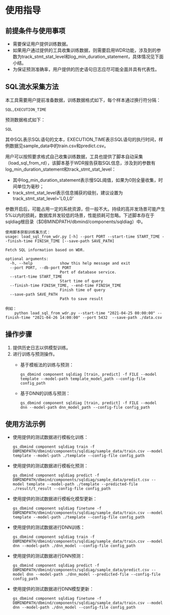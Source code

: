 # 使用指导<a name="ZH-CN_TOPIC_0000002294471373"></a>

## 前提条件与使用事项<a name="zh-cn_topic_0000001714949001_zh-cn_topic_0283137132_zh-cn_topic_0059779027_s7c2e433674384463a42b1e562a499257"></a>

-   需要保证用户提供训练数据。
-   如果用户通过提供的工具收集训练数据，则需要启用WDR功能，涉及到的参数为track\_stmt\_stat\_level和log\_min\_duration\_statement，具体情况见下面小结。
-   为保证预测准确率，用户提供的历史语句日志应尽可能全面并具有代表性。

## SQL流水采集方法<a name="zh-cn_topic_0000001714949001_section11673554164710"></a>

本工具需要用户提前准备数据，训练数据格式如下，每个样本通过换行符分隔：

```
SQL,EXECUTION_TIME
```

预测数据格式如下：

```
SQL
```

其中SQL表示SQL语句的文本，EXECUTION\_TIME表示SQL语句的执行时间，样例数据见sample\_data中的train.csv和predict.csv。

用户可以按照要求格式自己收集训练数据，工具也提供了脚本自动采集（load\_sql\_from\_rd），该脚本基于WDR报告获取SQL信息，涉及到的参数有log\_min\_duration\_statement和track\_stmt\_stat\_level：

-   其中log\_min\_duration\_statement表示慢SQL阈值，如果为0则全量收集，时间单位为毫秒；
-   track\_stmt\_stat\_level表示信息捕获的级别，建议设置为track\_stmt\_stat\_level='L0,L0'

参数开启后，可能占用一定的系统资源，但一般不大。持续的高并发场景可能产生5%以内的损耗，数据库并发较低的场景，性能损耗可忽略。下述脚本存在于sqldiag根目录（$DBMINDPATH/dbmind/components/sqldiag）中。

```
使用脚本获取训练集方式：
usage: load_sql_from_wdr.py [-h] --port PORT --start-time START_TIME --finish-time FINISH_TIME [--save-path SAVE_PATH]

Fetch SQL information based on WDR.

optional arguments:
  -h, --help            show this help message and exit
  --port PORT, --db-port PORT
                        Port of database service.
  --start-time START_TIME
                        Start time of query
  --finish-time FINISH_TIME, --end-time FINISH_TIME
                        Finish time of query
  --save-path SAVE_PATH
                        Path to save result

例如：
    python load_sql_from_wdr.py --start-time "2021-04-25 00:00:00" --finish-time "2021-04-26 14:00:00" --port 5432  --save-path ./data.csv
```

## 操作步骤<a name="zh-cn_topic_0000001714949001_zh-cn_topic_0283137132_section43562171391"></a>

1.  提供历史日志以供模型训练。
2.  进行训练与预测操作。
    -   基于模板法的训练与预测：

        ```
        gs_dbmind component sqldiag [train, predict] -f FILE --model template --model-path template_model_path --config-file config_path
        ```

    -   基于DNN的训练与预测：

        ```
        gs_dbmind component sqldiag [train, predict] -f FILE --model dnn --model-path dnn_model_path --config-file config_path
        ```

## 使用方法示例<a name="zh-cn_topic_0000001714949001_zh-cn_topic_0283137132_section1835821733910"></a>

-   使用提供的测试数据进行模板化训练：

    ```
    gs_dbmind component sqldiag train -f DBMINDPATH/dbmind/components/sqldiag/sample_data/train.csv --model template --model-path ./template --config-file config_path
    ```

-   使用提供的测试数据进行模板化预测：

    ```
    gs_dbmind component sqldiag predict -f DBMINDPATH/dbmind/components/sqldiag/sample_data/predict.csv --model template --model-path ./template --predicted-file ./result/t_result --config-file config_path
    ```

-   使用提供的测试数据进行模板化模型更新：

    ```
    gs_dbmind component sqldiag finetune -f DBMINDPATH/dbmind/components/sqldiag/sample_data/train.csv --model template --model-path ./template --config-file config_path
    ```

-   使用提供的测试数据进行DNN训练：

    ```
    gs_dbmind component sqldiag train -f DBMINDPATH/dbmind/components/sqldiag/sample_data/train.csv --model dnn --model-path ./dnn_model --config-file config_path
    ```

-   使用提供的测试数据进行DNN预测：

    ```
    gs_dbmind component sqldiag predict -f DBMINDPATH/dbmind/components/sqldiag/sample_data/predict.csv --model dnn --model-path ./dnn_model --predicted-file --config-file config_path
    ```

-   使用提供的测试数据进行DNN模型更新：

    ```
    gs_dbmind component sqldiag finetune -f DBMINDPATH/dbmind/components/sqldiag/sample_data/train.csv --model dnn --model-path ./dnn_model --config-file config_path
    ```

